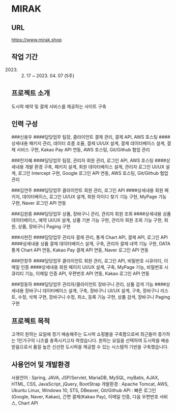 # MIRAK
## URL
https://www.mirak.shop

## **작업 기간**
2023. 02. 17 ~ 2023. 04. 07 (5주)

## **프로젝트 소개**
도시락 예약 및 결제 서비스를 제공하는 사이트 구축

## **인력 구성**
###신용우
####담당업무 
팀장, 클라이언트 결제 관리, 결제 API, AWS 호스팅
####상세내용
패키지 관리, 데이터 흐름 조율, 결제 UI/UX 설계, 결제 데이터베이스 설계, 결제 서비스 구현, Kakao Pay API 연동, AWS 호스팅, Git/Github 협업 관리

###전지혜
####담당업무 
팀장, 관리자 회원 관리, 로그인 API, AWS 호스팅
####상세내용
개발 환경 구축, 패키지 설계, 회원 데이터베이스 설계, 관리자 로그인 UI/UX 설계, 로그인 Intercept 구현, Google 로그인 API 연동, AWS 호스팅, Git/Github 협업 관리

###김연주
####담당업무 
클라이언트 회원 관리, 로그인 API
####상세내용
회원 패키지, 데이터베이스, 로그인 UI/UX 설계, 회원 아이디 찾기 기능 구현, MyPage 기능 구현, Naver 로그인 API 연동

###김원중
####담당업무 
상품, 장바구니 관리, 관리자 회원 조회
####상세내용
상품 데이터베이스, 예약 UI/UX 설계, 상품 기본 기능 구현, 관리자 회원 조회 기능 구현, 회원, 상품, 장바구니 Paging 구현

###서현진
####담당업무 
관리자 결제 관리, 통계 Chart API, 결제 API, 로그인 API
####상세내용
상품 결제 데이터베이스 설계, 구축, 관리자 결제 내역 기능 구현, DATA 통계 Chart API 연동, Kakao Pay 결제 API 연동, Naver 로그인 API 연동

###안창주
####담당업무 
클라이언트 회원 관리, 로그인 API, 비밀번호 시큐리티, 이메일 인증
####상세내용
회원 페이지 UI/UX 설계, 구축, MyPage 기능, 비밀번호 시큐리티 기능, 이메일 인증 API, 우편번호 API 연동, Kakao 로그인 API 연동

###정동하
####담당업무 
관리자/클라이언트 장바구니 관리, 상품 검색 기능
####상세내용
장바구니 데이터베이스 설계, 구축, 장바구니 UI/UX 설계, 구축, 장바구니 리스트, 수정,  삭제 구현, 장바구니 수정, 취소, 등록 기능 구현, 상품 검색, 장바구니 Paging 구현

## **프로젝트 목적**
고객이 원하는 요일에 정기 배송해주는 도시락 쇼핑몰을 구축함으로써 최근들어 증가하는 1인가구의 니즈를 충족시키고자 하였습니다.
원하는 요일을 선택하여 도시락을 배송받음으로서 품질 높은 신선한 도시락을 제공할 수 있는 시스템적 기반을 구축했습니다.

## 사용언어 및 개발환경
사용언어 : Spring, JAVA, JSP/Servlet, MariaDB, MySQL, myBatis, AJAX, HTML, CSS, JavaScript,
jQuery, BootStrap
개발환경 : Apache Tomcat, AWS, Ubuntu Linux, Windows 10, STS, DBeaver, Git/Github
API : 빠른 로그인(Google, Naver, Kakao), 간편 결제(Kakao Pay), 이메일 인증, 다음 우편번호 서비스, Chart API
